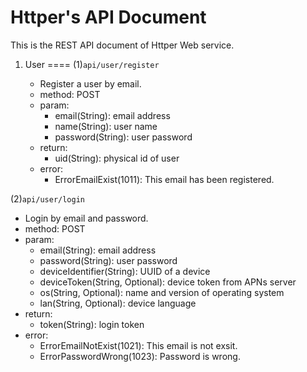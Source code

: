 # Httper's API Document
This is the REST API document of Httper Web service.

1. User
====
(1)`api/user/register`
   
   - Register a user by email.
   - method: POST
   - param: 
      - email(String): email address
      - name(String): user name
      - password(String): user password
   - return:
      - uid(String): physical id of user
   - error:
      - ErrorEmailExist(1011): This email has been registered.

(2)`api/user/login`
   
   - Login by email and password.
   - method: POST
   - param: 
      - email(String): email address
      - password(String): user password
      - deviceIdentifier(String): UUID of a device
      - deviceToken(String, Optional): device token from APNs server
      - os(String, Optional): name and version of operating system 
      - lan(String, Optional): device language
   - return:
      - token(String): login token
   - error:
      - ErrorEmailNotExist(1021): This email is not exsit.
      - ErrorPasswordWrong(1023): Password is wrong.
